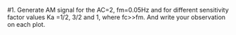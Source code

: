 #1. Generate AM signal for the AC=2, fm=0.05Hz and for different sensitivity factor values Ka =1/2, 3/2 and 1, where fc>>fm.
And write your observation on each plot.